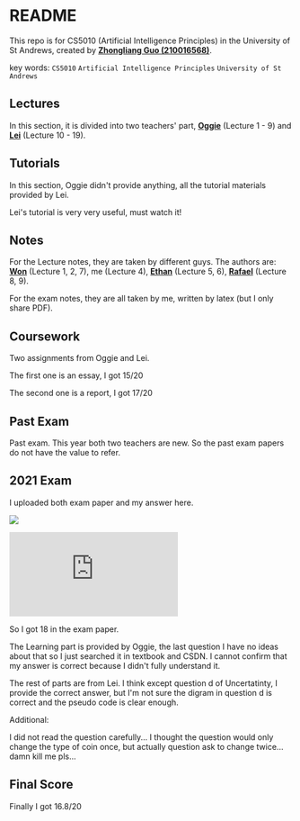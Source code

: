 # README

This repo is for CS5010 (Artificial Intelligence Principles) in the University of St Andrews, created by **[Zhongliang Guo (210016568)](mailto:zg34@st-andrews.ac.uk)**.

key words: `CS5010` `Artificial Intelligence Principles` `University of St Andrews`

## Lectures

In this section, it is divided into two teachers' part, **[Oggie](mailto:oa7@st-andrews.ac.uk)** (Lecture 1 - 9) and **[Lei](mailto:lf28@st-andrews.ac.uk)** (Lecture 10 - 19).

## Tutorials

In this section, Oggie didn't provide anything, all the tutorial materials provided by Lei.

Lei's tutorial is very very useful, must watch it!

## Notes

For the Lecture notes, they are taken by different guys. The authors are: **[Won](mailto:hwwnc1@st-andrews.ac.uk)** (Lecture 1, 2, 7), me (Lecture 4), **[Ethan](mailto:eh250@st-andrews.ac.uk)** (Lecture 5, 6), **[Rafael](mailto:rk81@st-andrews.ac.uk)** (Lecture 8, 9).

For the exam notes, they are all taken by me, written by latex (but I only share PDF).

## Coursework

Two assignments from Oggie and Lei.

The first one is an essay, I got 15/20

The second one is a report, I got 17/20

## Past Exam

Past exam. This year both two teachers are new. So the past exam papers do not have the value to refer.

## 2021 Exam

I uploaded both exam paper and my answer here.

![](http://latex.codecogs.com/svg.latex?(15+17)\div2\times0.6+0.4x=16.8)

![](http://latex.codecogs.com/svg.latex?x=18)

So I got 18 in the exam paper.

The Learning part is provided by Oggie, the last question I have no ideas about that so I just searched it in textbook and CSDN. I cannot confirm that my answer is correct because I didn't fully understand it.

The rest of parts are from Lei. I think except question d of Uncertatinty, I provide the correct answer, but I'm not sure the digram in question d is correct and the pseudo code is clear enough.

Additional:

I did not read the question carefully... I thought the question would only change the type of coin once, but actually question ask to change twice... damn kill me pls...

## Final Score
Finally I got 16.8/20
